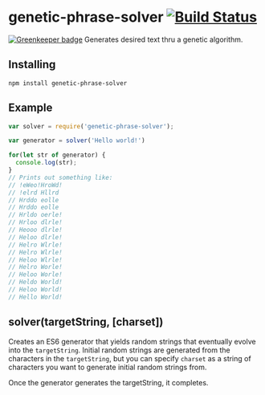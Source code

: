 # genetic-phrase-solver [![Build Status](https://travis-ci.org/rahatarmanahmed/genetic-phrase-solver.svg?branch=master)](https://travis-ci.org/rahatarmanahmed/genetic-phrase-solver)

[![Greenkeeper badge](https://badges.greenkeeper.io/rahatarmanahmed/genetic-phrase-solver.svg)](https://greenkeeper.io/)
Generates desired text thru a genetic algorithm.

## Installing
`npm install genetic-phrase-solver`

## Example
```js
var solver = require('genetic-phrase-solver');

var generator = solver('Hello world!')

for(let str of generator) {
  console.log(str);
}
// Prints out something like:
// !eWeo!HroWd!
// !elrd Hllrd
// Hrddo eolle
// Hrddo eolle
// Hrldo oerle!
// Hrloo dlrle!
// Heooo dlrle!
// Heloo dlrle!
// Helro Wlrle!
// Helro Wlrle!
// Heloo Wlrle!
// Helro Worle!
// Heloo Worle!
// Heldo World!
// Heloo World!
// Hello World!
```

## solver(targetString, [charset])

Creates an ES6 generator that yields random strings that eventually evolve into the `targetString`. Initial random strings are generated from the characters in the `targetString`, but you can specify `charset` as a string of characters you want to generate initial random strings from.

Once the generator generates the targetString, it completes.
